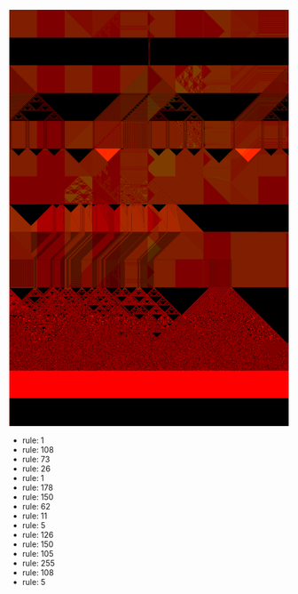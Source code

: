 ![photo](./output.png) 
 * rule: 1
* rule: 108
* rule: 73
* rule: 26
* rule: 1
* rule: 178
* rule: 150
* rule: 62
* rule: 11
* rule: 5
* rule: 126
* rule: 150
* rule: 105
* rule: 255
* rule: 108
* rule: 5

